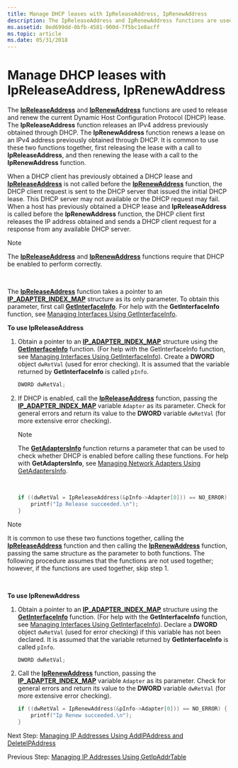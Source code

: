 ```yaml
---
title: Manage DHCP leases with IpReleaseAddress, IpRenewAddress
description: The IpReleaseAddress and IpRenewAddress functions are used to release and renew the current Dynamic Host Configuration Protocol (DHCP) lease.
ms.assetid: 0ed699dd-0bfb-4581-900d-7f5bc1e8acff
ms.topic: article
ms.date: 05/31/2018
---
```


# Manage DHCP leases with IpReleaseAddress, IpRenewAddress

The [**IpReleaseAddress**](/windows/desktop/api/Iphlpapi/nf-iphlpapi-ipreleaseaddress) and [**IpRenewAddress**](/windows/desktop/api/Iphlpapi/nf-iphlpapi-iprenewaddress) functions are used to release and renew the current Dynamic Host Configuration Protocol (DHCP) lease. The **IpReleaseAddress** function releases an IPv4 address previously obtained through DHCP. The **IpRenewAddress** function renews a lease on an IPv4 address previously obtained through DHCP. It is common to use these two functions together, first releasing the lease with a call to **IpReleaseAddress**, and then renewing the lease with a call to the **IpRenewAddress** function.

When a DHCP client has previously obtained a DHCP lease and [**IpReleaseAddress**](/windows/desktop/api/Iphlpapi/nf-iphlpapi-ipreleaseaddress) is not called before the [**IpRenewAddress**](/windows/desktop/api/Iphlpapi/nf-iphlpapi-iprenewaddress) function, the DHCP client request is sent to the DHCP server that issued the initial DHCP lease. This DHCP server may not available or the DHCP request may fail. When a host has previously obtained a DHCP lease and **IpReleaseAddress** is called before the **IpRenewAddress** function, the DHCP client first releases the IP address obtained and sends a DHCP client request for a response from any available DHCP server.

> [!Note]  
> The [**IpReleaseAddress**](/windows/desktop/api/Iphlpapi/nf-iphlpapi-ipreleaseaddress) and [**IpRenewAddress**](/windows/desktop/api/Iphlpapi/nf-iphlpapi-iprenewaddress) functions require that DHCP be enabled to perform correctly.

 

The [**IpReleaseAddress**](/windows/desktop/api/Iphlpapi/nf-iphlpapi-ipreleaseaddress) function takes a pointer to an [**IP\_ADAPTER\_INDEX\_MAP**](/windows/desktop/api/Ipexport/ns-ipexport-ip_adapter_index_map) structure as its only parameter. To obtain this parameter, first call [**GetInterfaceInfo**](/windows/desktop/api/Iphlpapi/nf-iphlpapi-getinterfaceinfo). For help with the **GetInterfaceInfo** function, see [Managing Interfaces Using GetInterfaceInfo](managing-interfaces-using-getinterfaceinfo.md).

**To use IpReleaseAddress**

1.  Obtain a pointer to an [**IP\_ADAPTER\_INDEX\_MAP**](/windows/desktop/api/Ipexport/ns-ipexport-ip_adapter_index_map) structure using the [**GetInterfaceInfo**](/windows/desktop/api/Iphlpapi/nf-iphlpapi-getinterfaceinfo) function. (For help with the GetInterfaceInfo function, see [Managing Interfaces Using GetInterfaceInfo](managing-interfaces-using-getinterfaceinfo.md)). Create a **DWORD** object `dwRetVal` (used for error checking). It is assumed that the variable returned by **GetInterfaceInfo** is called `pInfo`.
    ```C++
    DWORD dwRetVal;
    
    ```

    

2.  If DHCP is enabled, call the [**IpReleaseAddress**](/windows/desktop/api/Iphlpapi/nf-iphlpapi-ipreleaseaddress) function, passing the [**IP\_ADAPTER\_INDEX\_MAP**](/windows/desktop/api/Ipexport/ns-ipexport-ip_adapter_index_map) variable `Adapter` as its parameter. Check for general errors and return its value to the **DWORD** variable `dwRetVal` (for more extensive error checking).
    > [!Note]  
    > The [**GetAdaptersInfo**](/windows/desktop/api/Iphlpapi/nf-iphlpapi-getadaptersinfo) function returns a parameter that can be used to check whether DHCP is enabled before calling these functions. For help with **GetAdaptersInfo**, see [Managing Network Adapters Using GetAdaptersInfo](managing-network-adapters-using-getadaptersinfo.md).

     

    ```C++
    if ((dwRetVal = IpReleaseAddress(&pInfo->Adapter[0])) == NO_ERROR) {
        printf("Ip Release succeeded.\n");
    }
    
    ```

    

> [!Note]  
> It is common to use these two functions together, calling the [**IpReleaseAddress**](/windows/desktop/api/Iphlpapi/nf-iphlpapi-ipreleaseaddress) function and then calling the [**IpRenewAddress**](/windows/desktop/api/Iphlpapi/nf-iphlpapi-iprenewaddress) function, passing the same structure as the parameter to both functions. The following procedure assumes that the functions are not used together; however, if the functions are used together, skip step 1.

 

**To use IpRenewAddress**

1.  Obtain a pointer to an [**IP\_ADAPTER\_INDEX\_MAP**](/windows/desktop/api/Ipexport/ns-ipexport-ip_adapter_index_map) structure using the [**GetInterfaceInfo**](/windows/desktop/api/Iphlpapi/nf-iphlpapi-getinterfaceinfo) function. (For help with the **GetInterfaceInfo** function, see [Managing Interfaces Using GetInterfaceInfo](managing-interfaces-using-getinterfaceinfo.md)). Declare a **DWORD** object `dwRetVal` (used for error checking) if this variable has not been declared. It is assumed that the variable returned by **GetInterfaceInfo** is called `pInfo`.
    ```C++
    DWORD dwRetVal;
    
    ```

    

2.  Call the [**IpRenewAddress**](/windows/desktop/api/Iphlpapi/nf-iphlpapi-iprenewaddress) function, passing the [**IP\_ADAPTER\_INDEX\_MAP**](/windows/desktop/api/Ipexport/ns-ipexport-ip_adapter_index_map) variable `Adapter` as its parameter. Check for general errors and return its value to the **DWORD** variable `dwRetVal` (for more extensive error checking).
    ```C++
    if ((dwRetVal = IpRenewAddress(&pInfo->Adapter[0])) == NO_ERROR) {
        printf("Ip Renew succeeded.\n");
    }
    ```

    

Next Step: [Managing IP Addresses Using AddIPAddress and DeleteIPAddress](managing-ip-addresses-using-addipaddress-and-deleteipaddress.md)

Previous Step: [Managing IP Addresses Using GetIpAddrTable](managing-ip-addresses-using-getipaddrtable.md)

 

 



